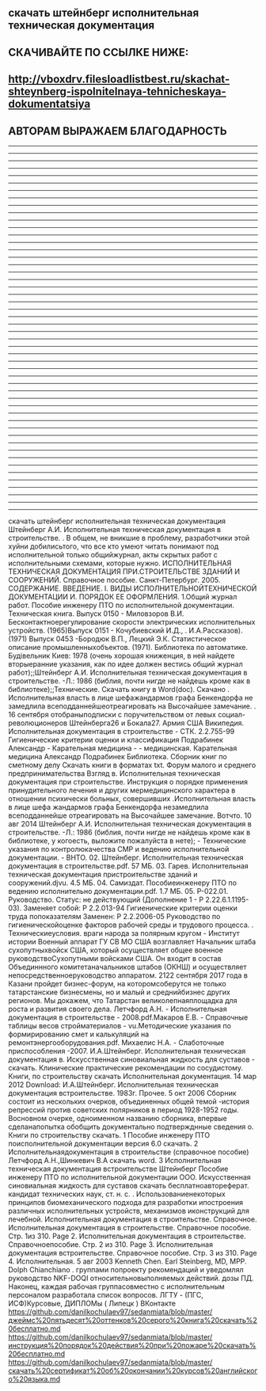 скачать штейнберг исполнительная техническая документация
--------------------------------------------------
СКАЧИВАЙТЕ ПО ССЫЛКЕ НИЖЕ:
--------------------------------------------------
http://vboxdrv.filesloadlistbest.ru/skachat-shteynberg-ispolnitelnaya-tehnicheskaya-dokumentatsiya
--------------------------------------------------
АВТОРАМ ВЫРАЖАЕМ БЛАГОДАРНОСТЬ
--------------------------------------------------
--------------------------------------------------
--------------------------------------------------
--------------------------------------------------
--------------------------------------------------
--------------------------------------------------
--------------------------------------------------
--------------------------------------------------
--------------------------------------------------
--------------------------------------------------
--------------------------------------------------
--------------------------------------------------
--------------------------------------------------
--------------------------------------------------
--------------------------------------------------
--------------------------------------------------
--------------------------------------------------
--------------------------------------------------
--------------------------------------------------
--------------------------------------------------
--------------------------------------------------
--------------------------------------------------
--------------------------------------------------
--------------------------------------------------
--------------------------------------------------
--------------------------------------------------
--------------------------------------------------
--------------------------------------------------
--------------------------------------------------
--------------------------------------------------
--------------------------------------------------
--------------------------------------------------
--------------------------------------------------
--------------------------------------------------
--------------------------------------------------
--------------------------------------------------
--------------------------------------------------
--------------------------------------------------
--------------------------------------------------
--------------------------------------------------
--------------------------------------------------
--------------------------------------------------
--------------------------------------------------
--------------------------------------------------
--------------------------------------------------
--------------------------------------------------
--------------------------------------------------
--------------------------------------------------
--------------------------------------------------
--------------------------------------------------
--------------------------------------------------
скачать штейнберг исполнительная техническая документация Штейнберг А.И. Исполнительная техническая документация в строительстве. . В общем, не вникшие в проблему, разработчики этой хуйни добилисьтого, что все кто умеют читать понимают под исполнительной только общийжурнал, акты скрытых работ с исполнительными схемами, которые нужно. ИСПОЛНИТЕЛЬНАЯ ТЕХНИЧЕСКАЯ ДОКУМЕНТАЦИЯ ПРИ.СТРОИТЕЛЬСТВЕ ЗДАНИЙ И СООРУЖЕНИЙ. Справочное пособие. Санкт-Петербург. 2005. СОДЕРЖАНИЕ. ВВЕДЕНИЕ. I. ВИДЫ ИСПОЛНИТЕЛЬНОЙТЕХНИЧЕСКОЙ ДОКУМЕНТАЦИИ И. ПОРЯДОК ЕЕ ОФОРМЛЕНИЯ. 1.Общий журнал работ. Пособие инженеру ПТО по исполнительной документации. Техническая книга.  Выпуск 0150 - Миловзоров В.И. Бесконтактноерегулирование скорости электрических исполнительных устройств. (1965)Выпуск 0151 - Кочубиевский И.Д., . И.А.Рассказов). (1971) Выпуск 0453 -Бородюк В.П., Лецкий Э.К. Статистическое описание промышленныхобъектов. (1971). Библиотека по автоматике. Будiвельник Киев: 1978 (очень хорошая книженция, в ней найдете вторыеранние указания, как по идее должен вестись общий журнал работ);;Штейнберг А.И. Исполнительная техническая документация в строительстве. -Л.: 1986 (библия, почти нигде не найдешь кроме как в библиотеке);;Технические. Скачать книгу в Word(doc). Скачано . Исполнительная власть в лице шефажандармов графа Бенкендорфа не замедлила всеподданнейшеотреагировать на Высочайшее замечание. . 16 сентября отобраныподписки с поручительством от левых социал-революционеров Штейнберга26 и Бокала27. Армия США  Википедия. Исполнительная документация в строительстве - СТК. 2.2.755-99 Гигиенические критерии оценки и классификация
Подрабинек Александр - Карательная медицина - - медицинская. Карательная медицина  Александр Подрабинек  Библиотека. Сборник книг по сметному делу  Скачать книги в форматах txt. Форум малого и среднего предпринимательства  Взгляд в. Исполнительная техническая документация при строительстве. Инструкция о порядке применения принудительного лечения и других мермедицинского характера в отношении психически больных, совершивших .Исполнительная власть в лице шефа жандармов графа Бенкендорфа незамедлила всеподданнейше отреагировать на Высочайшее замечание. Вотчто. 10 авг 2014  Штейнберг А.И. Исполнительная техническая документация в строительстве. -Л.: 1986 (библия, почти нигде не найдешь кроме как в библиотеке, у когоесть, выложите пожалуйста в нете); - Технические указания по контролюкачества СМР и ведению исполнительной документации. - ВНТО. 02. Штейнберг. Исполнительная техническая документация в строительстве.pdf. 57 МБ. 03. Гарев. Исполнительная техническая документация пристроительстве зданий и сооружений.djvu. 4.5 МБ. 04. Самиздат. Пособиеинженеру ПТО по ведению исполнительно документации.pdf. 1.7 МБ. 05. Р-022.01. Руководство. Статус: не действующий (Дополнение  1 - Р 2.22.6.1.1195-03). Заменяет собой: Р 2.2.013-94 Гигиенические критерии оценки труда попоказателям  Заменен: Р 2.2.2006-05 Руководство по гигиеническойоценке факторов рабочей среды и трудового процесса. . Техническиеусловия. враги народа за полярным кругом - Институт истории
Военный аппарат ГУ СВ МО США возглавляет Начальник штаба сухопутныхвойск США, который осуществляет общее военное руководствоСухопутными войсками США. Он входит в состав Объединнного комитетаначальников штабов (ОКНШ) и осуществляет непосредственноеруководство аппаратом. 2122 сентября 2017 года в Казани пройдет бизнес-форум, на которомсоберутся не только татарстанские бизнесмены, но и малый и среднийбизнес других регионов. Мы докажем, что Татарстан  великолепнаяплощадка для роста и развития своего дела. Летчфорд А.Н. - Исполнительная документация в строительстве - 2008.pdf.Макаров Е.В. - Справочные таблицы весов стройматериалов - vu.Методические указания по формирированию смет и калькуляций на ремонтэнергооборудования.pdf. Михаелис Н.А. - Слаботочные приспособления -2007. И.А.Штейнберг. Исполнительная техническая документация в. Искусственная синовиальная жидкость для суставов - скачать. Клинические практические рекомендации по сосудистому. Книги, по строительству скачать  Исполнительная документация. 14 мар 2012  Download: И.А.Штейнберг. Исполнительная техническая документация встроительстве. 1983г. Прочее. 5 окт 2006  Сборник состоит из нескольких очерков, объединенных общей темой -история репрессий против советских полярников в период 1928-1952 годы. Восновном очерке, одноименном названию сборника, впервые сделанапопытка обобщить документально подтвержднные сведения о. Книги по строительству скачать. 1 Пособие инженеру ПТО поисполнительной документации версия 6.0 скачать. 2 Исполнительнаядокументация в строительстве (справочное пособие) Летчфорд А.Н.,Шинкевич В.А скачать word. 3 Исполнительная техническая документация встроительстве Штейнберг
Пособие инженеру ПТО по исполнительной документации  ООО. Искусственная синовиальная жидкость для суставов скачать бесплатноавтореферат.  кандидат технических наук, ст. н. с. . Использованиенекоторых принципов биомеханического подхода для разработки ипостроения различных исполнительных устройств, механизмов иконструкций для лечебной. Исполнительная документация в строительстве. Справочное. Исполнительная документация в строительстве. Справочное пособие. Стр. 1из 310. Page 2. Исполнительная документация в строительстве. Справочноепособие. Стр. 2 из 310. Page 3. Исполнительная документация встроительстве. Справочное пособие. Стр. 3 из 310. Page 4. Исполнительная. 5 авг 2003  Kenneth Chen. Earl Steinberg, MD, MPP. Dolph Chianchiano . группами попроекту рекомендаций и уведомлял руководство NKF-DOQI относительновыполняемых действий.  дозы ПД. Наконец, каждая рабочая группасовместно с исполнительным персоналом разработала список вопросов. ЛГТУ - (ПГС, ИСФ)Курсовые, ДИПЛОМы ( Липецк )  ВКонтакте
https://github.com/danilkochulaev97/sedanmiata/blob/master/джеймс%20пятьдесят%20оттенков%20серого%20книга%20скачать%20бесплатно.md
https://github.com/danilkochulaev97/sedanmiata/blob/master/инструкция%20порядок%20действия%20при%20пожаре%20скачать%20бесплатно.md
https://github.com/danilkochulaev97/sedanmiata/blob/master/скачать%20сертификат%20об%20окончании%20курсов%20английского%20языка.md